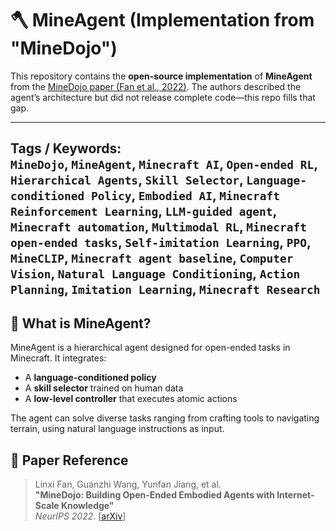 # 🪓 MineAgent (Implementation from "MineDojo")

This repository contains the **open-source implementation** of **MineAgent** from the [MineDojo paper (Fan et al., 2022)](https://arxiv.org/abs/2206.08853). The authors described the agent’s architecture but did not release complete code—this repo fills that gap.

---

**Tags / Keywords**:  
`MineDojo`, `MineAgent`, `Minecraft AI`, `Open-ended RL`, `Hierarchical Agents`, `Skill Selector`, `Language-conditioned Policy`, `Embodied AI`, `Minecraft Reinforcement Learning`, `LLM-guided agent`, `Minecraft automation`, `Multimodal RL`, `Minecraft open-ended tasks`, `Self-imitation Learning`, `PPO`, `MineCLIP`, `Minecraft agent baseline`, `Computer Vision`, `Natural Language Conditioning`, `Action Planning`, `Imitation Learning`, `Minecraft Research`
---

## 📌 What is MineAgent?

MineAgent is a hierarchical agent designed for open-ended tasks in Minecraft. It integrates:
- A **language-conditioned policy**
- A **skill selector** trained on human data
- A **low-level controller** that executes atomic actions

The agent can solve diverse tasks ranging from crafting tools to navigating terrain, using natural language instructions as input.

## 🧠 Paper Reference

> Linxi Fan, Guanzhi Wang, Yunfan Jiang, et al.  
> **"MineDojo: Building Open-Ended Embodied Agents with Internet-Scale Knowledge"**  
> *NeurIPS 2022*. [[arXiv](https://arxiv.org/abs/2206.08853)]

